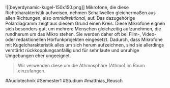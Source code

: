![[beyerdynamic-kugel-150x150.png]]
Mikrofone, die diese Richtcharakteristik aufweisen, nehmen Schallwellen gleichermaßen aus allen Richtungen, also *omnidirektional*, auf. Das dazugehörige Polardiagramm zeigt aus diesem Grund einen Kreis. Diese Mikrofone eignen sich besonders gut, um mehrere Menschen gleichzeitig aufzunehmen, die rundherum um das Mikro stehen. Sie werden daher oft bei Film-, Video- oder redaktionellen Hörfunkprojekten eingesetzt. Dadurch, dass Mikrofone mit Kugelcharakteristik alles um sich herum aufzeichnen, sind sie allerdings verstärkt rückkopplungsanfällig und für sehr laute und unruhige Umgebungen eher ungeeignet.

> Wir verwenden diese um die Athmosphäre (Athmo) im Raum einzufangen.

#Audiotechnik #Semester1 #Studium #matthias_Reusch 